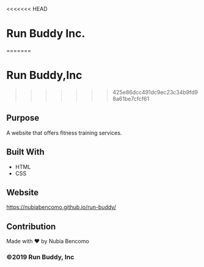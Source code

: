 <<<<<<< HEAD
# Run Buddy Inc.
=======
# Run Buddy,Inc
>>>>>>> 425e86dcc491dc9ec23c34b9fd98a61be7cfcf61

## Purpose
A website that offers fitness training services.

## Built With
* HTML
* CSS

## Website
https://nubiabencomo.github.io/run-buddy/

## Contribution
Made with ❤️ by Nubia Bencomo

### ©️2019 Run Buddy, Inc 
